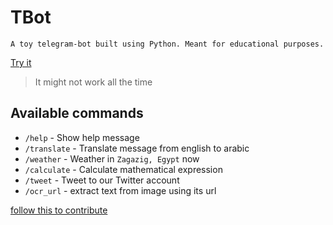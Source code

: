 # TBot

    A toy telegram-bot built using Python. Meant for educational purposes.

[Try it](https://t.me/tearobot)
> It might not work all the time

## Available commands

* `/help` - Show help message
* `/translate` - Translate message from english to arabic
* `/weather` - Weather in `Zagazig, Egypt` now
* `/calculate` - Calculate mathematical expression
* `/tweet` - Tweet to our Twitter account
* `/ocr_url`  - extract text from image using its url

[follow this to contribute](./CONTRIBUTING.md)
